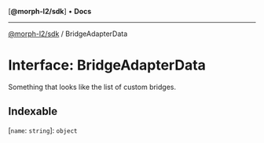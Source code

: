 [**@morph-l2/sdk**] • **Docs**

***

[@morph-l2/sdk](../1-globals.md) / BridgeAdapterData

# Interface: BridgeAdapterData

Something that looks like the list of custom bridges.

## Indexable

 \[`name`: `string`\]: `object`
